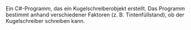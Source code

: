 Ein C#-Programm, das ein Kugelschreiberobjekt erstellt. Das Programm bestimmt anhand verschiedener Faktoren (z. B. Tintenfüllstand), ob der Kugelschreiber schreiben kann.

